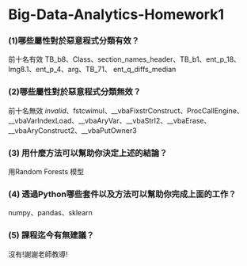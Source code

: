 # Big-Data-Analytics-Homework1

### (1)哪些屬性對於惡意程式分類有效？

前十名有效
TB_b8、Class、section_names_header、TB_b1、ent_p_18、Img8.1、ent_p_4、arg、TB_71、	ent_q_diffs_median

### (2)哪些屬性對於惡意程式分類無效？

前十名無效
*invalid*、fstcwimul、__vbaFixstrConstruct、ProcCallEngine、__vbaVarIndexLoad、__vbaAryVar、__vbaStrI2、__vbaErase、__vbaAryConstruct2、__vbaPutOwner3

### (3) 用什麼方法可以幫助你決定上述的結論？

用Random Forests 模型

### (4) 透過Python哪些套件以及方法可以幫助你完成上面的工作？

numpy、pandas、sklearn

### (5) 課程迄今有無建議？
沒有!謝謝老師教導!